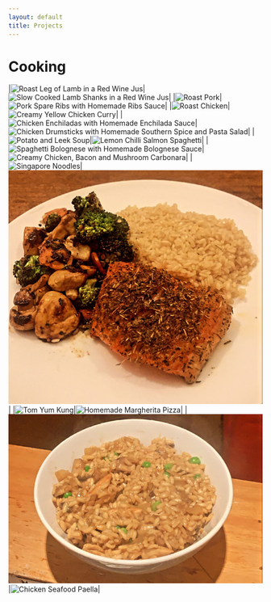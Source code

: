 ```yaml
---
layout: default
title: Projects
---
```


# **Cooking**

|![Roast Leg of Lamb in a Red Wine Jus](/assets/images/leg-o-lamb.jpg)|![Slow Cooked Lamb Shanks in a Red Wine Jus](/assets/images/lamb-shanks.jpg)|
|![Roast Pork](/assets/images/roast-pork.jpg)|![Pork Spare Ribs with Homemade Ribs Sauce](/assets/images/spare-ribs.jpg)|
|![Roast Chicken](/assets/images/roast-chicken.jpg)|![Creamy Yellow Chicken Curry](/assets/images/chicken-curry.jpg)|
|![Chicken Enchiladas with Homemade Enchilada Sauce](/assets/images/enchiladas.jpg)|![Chicken Drumsticks with Homemade Southern Spice and Pasta Salad](/assets/images/chicken-ds.jpg)|
|![Potato and Leek Soup](/assets/images/potato-leek-soup.jpg)|![Lemon Chilli Salmon Spaghetti](/assets/images/lcss.jpg)|
|![Spaghetti Bolognese with Homemade Bolognese Sauce](/assets/images/bolognese.jpg)|![Creamy Chicken, Bacon and Mushroom Carbonara](/assets/images/carbonara.jpg)|
|![Singapore Noodles](/assets/images/singapore-noodles.jpg)|![Oven Baked Salmon](/assets/images/salmon.jpg)|
|![Tom Yum Kung](/assets/images/tom-yum-kung.jpg)|![Homemade Margherita Pizza](/assets/images/pizza-hm.jpg)|
|![Chicken and Mushroom Risotto](/assets/images/risotto.jpg)|![Chicken Seafood Paella](/assets/images/paella.jpg)|
